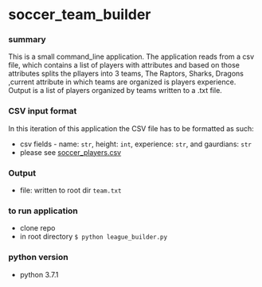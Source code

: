 # soccer_team_builder

### summary 

This is a small command_line application. The application reads from a csv file, which contains a list of players with attributes and based on those attributes splits the pllayers into 3 teams, The Raptors, Sharks, Dragons
,current attribute in which teams are organized is players experience. Output is a list of players organized by teams written to a .txt file.

### CSV input format 

In this iteration of this application the CSV file has to be formatted as such:
* csv fields - name: `str`, height: `int`, experience: `str`, and gaurdians: `str`
* please see [soccer_players.csv](https://github.com/whiletrace/Python_Proj1)  

### Output 
* file: written to root dir `team.txt`

### to run application 

* clone repo 
* in root directory `$ python league_builder.py`

### python version
* python 3.7.1



